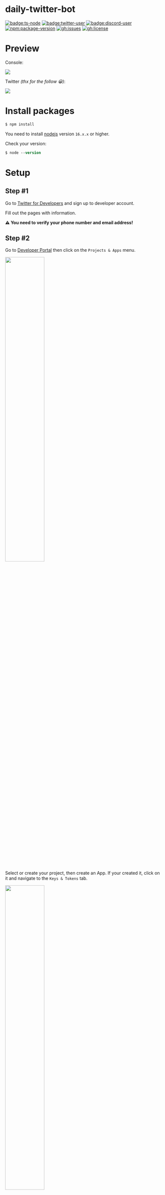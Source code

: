 # daily-twitter-bot

[![badge:ts-node](https://img.shields.io/badge/ts%20node-2D79C7.svg?&style=for-the-badge&logo=ts-node&logoColor=white)](https://www.npmjs.com/package/ts-node)
[![badge:twitter-user](https://img.shields.io/badge/twitter-1DA1F2.svg?&style=for-the-badge&logo=twitter&logoColor=white)](https://twitter.com/user_of_nothing)
[![badge:discord-user](https://img.shields.io/badge/Mr.%20Dogee%236959-5865F2.svg?&style=for-the-badge&logo=discord&logoColor=white)](https://discord.com/channels/@me/688486778117816383)
[![npm:package-version](https://img.shields.io/github/package-json/dependency-version/blazsmaster/daily-twitter-bot/twitter-api-v2?logo=npm&style=for-the-badge&labelColor=CB0000&color=DA4C4C)](https://www.npmjs.com/package/twitter-api-v2)
[![gh:issues](https://img.shields.io/github/issues/blazsmaster/daily-twitter-bot?logo=github&logoColor=FFFFFF&style=for-the-badge&labelColor=333333)](https://github.com/blazsmaster/daily-twitter-bot/issues)
[![gh:license](https://img.shields.io/github/license/blazsmaster/daily-twitter-bot?logo=github&logoColor=FFFFFF&style=for-the-badge&labelColor=333333&color=656665)](https://github.com/blazsmaster/daily-twitter-bot/blob/main/LICENSE)

# Preview

Console:

<img src='https://imgur.com/wEHIu77.png'>

Twitter _(thx for the follow 😀)_:

<img src='https://imgur.com/CzZYqAd.png'>

# Install packages

```ps
$ npm install
```

You need to install [nodejs](https://nodejs.org) version `16.x.x` or higher.

Check your version:

```ps
$ node --version
```

# Setup

## Step #1

Go to [Twitter for Developers](https://developer.twitter.com) and sign up to developer account.

Fill out the pages with information.

**⚠️ You need to verify your phone number and email address!**

## Step #2

Go to [Developer Portal](https://developer.twitter.com/en/portal/dashboard) then click on the `Projects & Apps` menu.

<img src='https://imgur.com/BbYHf6d.png' width=50%>

Select or create your project, then create an App.
If your created it, click on it and navigate to the `Keys & Tokens` tab.

<img src='https://imgur.com/nPa8yFF.png' width=50%>

You will see this:

<img src='https://imgur.com/n3cSS5X.png' width=50%>

At **Consumer Keys** click on the `Regenerate` button, then click on `Yes, regenrate`.

`API Key` = `CONSUMER_KEY`

`API Key Secret` = `CONSUMER_SECRET`

Rename `.env.EXAMPLE` to `.env` then paste the keys into it:

```
CONSUMER_KEY=key
CONSUMER_SECRET=key
```

You got back to the previous page. Now generate **Access Token and Secret** for user.

<img src='https://imgur.com/uF3BrUG.png' width=50%>

`Access Token` = `ACCESS_TOKEN`

`Access Token Secret` = `ACCESS_TOKEN_SECRET`

Save your keys into `.env`:

```
ACCESS_TOKEN=key
ACCESS_TOKEN_SECRET=key
```

## **You did it! 🎉 :D**

# Usage

## Run

Two functions in the comment at the bottom of the index.ts file.

```ts
run({ onlyOnce: true }); // set true or false (read more in index.ts)
runDaily(); // the run function but repeated every 24 hours automatically
```

Remove the comment from the ones you want to use.

Run the script with this command:

```ps
$ ts-node index
```

If not working, use this:

```ps
$ npm install ts-node typescript -g
```

## Media files

**⚠️ IMPORTANT: read `meta.hint.js` in `data` folder** before doing anything.

You can put any image or video into the `data` folder.

After putting the files, you need to assign manually the files to descriptions and other options in `meta.json`.

Some example:

```json
{
  "files": [],
  "text": "👋🏻 Hey there! Check out my new pic",
  "poll": {
    "duration": 120,
    "options": ["Selection A", "Selection B", "Selection C", "Selection D"]
  },
  "isTweeted": false
}
```

```json
{
  "files": ["index.jpg"],
  "text": "👋🏻 Hey there! Check out my new pic",
  "isTweeted": false
}
```

```json
{
  "files": ["video.mp4"],
  "text": "",
  "isTweeted": false
}
```

```json
{
  "files": [],
  "text": "👋🏻 Hey there! Check out my new pic",
  "isTweeted": false
}
```

```json
{
  "files": [],
  "text": "👋🏻 Hey there!\n\n#helloworld\nthis is another line", // multiline supported: \n for linebreak
  "isTweeted": false
}
```

# Information

if you have any questions, just open an issue here: [Issues](https://github.com/blazsmaster/daily-twitter-bot/issues) [_100% not a rick roll_](https://www.youtube.com/watch?v=dQw4w9WgXcQ)
